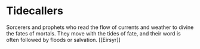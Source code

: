 # Tidecallers


Sorcerers and prophets who read the flow of currents and weather to divine the fates of mortals. They move with the tides of fate, and their word is often followed by floods or salvation.
[[Eirsyr]]
